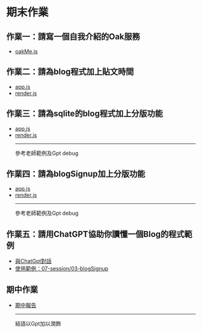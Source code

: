# 期末作業

## 作業一：請寫一個自我介紹的Oak服務
  * [oakMe.js](https://github.com/zmgrl/_ws/blob/master/hw1/oakMe.js)

## 作業二：請為blog程式加上貼文時間
  * [app.js](https://github.com/zmgrl/_ws/blob/master/hw2/app.js)
  * [render.js](https://github.com/zmgrl/_ws/blob/master/hw2/render.js)

## 作業三：請為sqlite的blog程式加上分版功能
  * [app.js](https://github.com/zmgrl/_ws/blob/master/hw3/sqlite/app.js)
  * [render.js](https://github.com/zmgrl/_ws/blob/master/hw3/sqlite/render.js)
    ***
    參考老師範例及Gpt debug

## 作業四：請為blogSignup加上分版功能
  * [app.js](https://github.com/zmgrl/_ws/blob/master/hw4/app.js)
  * [render.js](https://github.com/zmgrl/_ws/blob/master/hw4/render.js)
    ***
    參考老師範例及Gpt debug

## 作業五：請用ChatGPT協助你讀懂一個Blog的程式範例
  * [與ChatGpt對話](https://github.com/zmgrl/_ws/blob/master/hw5/hw5.md)
  * [使用範例：07-session/03-blogSignup](https://github.com/ccc113a/html2denojs/tree/master/02-%E5%BE%8C%E7%AB%AF/07-session/03-blogSignup)

## 期中作業 
  * [期中報告](https://github.com/zmgrl/_ws/blob/master/%E6%9C%9F%E4%B8%AD/%E5%85%A5%E4%BE%B5%E5%81%B5%E6%B8%AC%E8%88%87%E9%98%B2%E7%A6%A6%E7%B3%BB%E7%B5%B1%20(IDS_IPS).pdf)
    ***
    結語以Gpt加以潤飾
